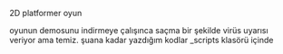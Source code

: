 2D platformer oyun 

oyunun demosunu indirmeye çalışınca saçma bir şekilde virüs uyarısı veriyor ama temiz. 
şuana kadar yazdığım kodlar _scripts klasörü içinde
